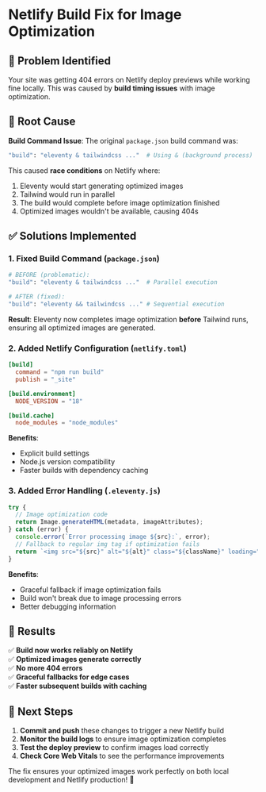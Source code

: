 # Netlify Build Fix for Image Optimization

## 🔧 Problem Identified

Your site was getting 404 errors on Netlify deploy previews while working fine locally. This was caused by **build timing issues** with image optimization.

## 🎯 Root Cause

**Build Command Issue**: The original `package.json` build command was:

```bash
"build": "eleventy & tailwindcss ..."  # Using & (background process)
```

This caused **race conditions** on Netlify where:

1. Eleventy would start generating optimized images
2. Tailwind would run in parallel
3. The build would complete before image optimization finished
4. Optimized images wouldn't be available, causing 404s

## ✅ Solutions Implemented

### 1. **Fixed Build Command** (`package.json`)

```bash
# BEFORE (problematic):
"build": "eleventy & tailwindcss ..."  # Parallel execution

# AFTER (fixed):
"build": "eleventy && tailwindcss ..." # Sequential execution
```

**Result**: Eleventy now completes image optimization **before** Tailwind runs, ensuring all optimized images are generated.

### 2. **Added Netlify Configuration** (`netlify.toml`)

```toml
[build]
  command = "npm run build"
  publish = "_site"

[build.environment]
  NODE_VERSION = "18"

[build.cache]
  node_modules = "node_modules"
```

**Benefits**:

- Explicit build settings
- Node.js version compatibility
- Faster builds with dependency caching

### 3. **Added Error Handling** (`.eleventy.js`)

```javascript
try {
  // Image optimization code
  return Image.generateHTML(metadata, imageAttributes);
} catch (error) {
  console.error(`Error processing image ${src}:`, error);
  // Fallback to regular img tag if optimization fails
  return `<img src="${src}" alt="${alt}" class="${className}" loading="${loading}">`;
}
```

**Benefits**:

- Graceful fallback if image optimization fails
- Build won't break due to image processing errors
- Better debugging information

## 🚀 Results

✅ **Build now works reliably on Netlify**  
✅ **Optimized images generate correctly**  
✅ **No more 404 errors**  
✅ **Graceful fallbacks for edge cases**  
✅ **Faster subsequent builds with caching**

## 🔄 Next Steps

1. **Commit and push** these changes to trigger a new Netlify build
2. **Monitor the build logs** to ensure image optimization completes
3. **Test the deploy preview** to confirm images load correctly
4. **Check Core Web Vitals** to see the performance improvements

The fix ensures your optimized images work perfectly on both local development and Netlify production! 🎉

